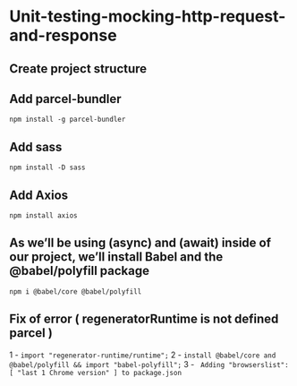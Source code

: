 # Unit-testing-mocking-http-request-and-response

## Create project structure

## Add parcel-bundler

`npm install -g parcel-bundler`

## Add sass

`npm install -D sass`

## Add Axios

`npm install axios`

## As we’ll be using (async) and (await) inside of our project, we’ll install Babel and the @babel/polyfill package

`npm i @babel/core @babel/polyfill`

## Fix of error ( regeneratorRuntime is not defined parcel )

1 - `import "regenerator-runtime/runtime";`
2 - `install @babel/core and @babel/polyfill && import "babel-polyfill";`
3 - ` Adding "browserslist": [ "last 1 Chrome version" ] to package.json`
